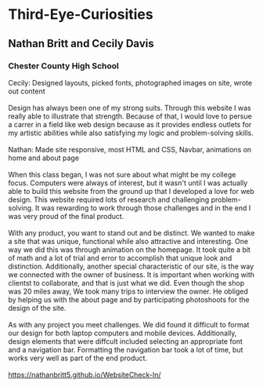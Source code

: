 # Third-Eye-Curiosities
## Nathan Britt and Cecily Davis
### Chester County High School
Cecily: Designed layouts, picked fonts, photographed images on site, wrote out content<br>
<br>
Design has always been one of my strong suits. Through this website I was really able to illustrate that strength. Because of that, I would love to persue a carrer in a field like web design because as it provides endless outlets for my artistic abilities while also satisfying my logic and problem-solving skills.<br>
<br>
Nathan: Made site responsive, most HTML and CSS, Navbar, animations on home and about page<br>
<br>
When this class began, I was not sure about what might be my college focus. Computers were always of interest, but it wasn't until I was actually able to build this website from the ground up that I developed a love for web design. This website required lots of research and challenging problem-solving. It was rewarding to work through those challenges and in the end I was very proud of the final product.<br>
<br>
With any product, you want to stand out and be distinct. We wanted to make a site that was unique, functional while also attractive and interesting. One way we did this was through animation on the homepage. It took quite a bit of math and a lot of trial and error to accomplish that unique look and distinction. Additionally, another special characteristic of our site, is the way we connected with the owner of business. It is important when working with clientst to collaborate, and that is just what we did. Even though the shop was 20 miles away, We took many trips to interview the owner. He obliged by helping us with the about page and by participating photoshoots for the design of the site. <br>
<br>
As with any project you meet challenges. We did found it difficult to format our design for both laptop computers and mobile devices. Additionally, design elements that were diffcult included selecting an appropriate font and a navigation bar. Formatting the navigation bar took a lot of time, but works very well as part of the end product. <br>
<br>
https://nathanbritt5.github.io/WebsiteCheck-In/
